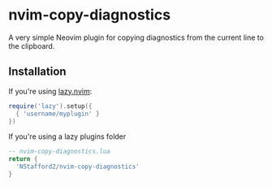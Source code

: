 # nvim-copy-diagnostics

A very simple Neovim plugin for copying diagnostics from the current line to the clipboard.

## Installation

If you're using [lazy.nvim](https://github.com/folke/lazy.nvim):

```lua
require('lazy').setup({
  { 'username/myplugin' }
})
```

If you're using a lazy plugins folder

```lua
-- nvim-copy-diagnostics.lua
return {
  'NStafford2/nvim-copy-diagnostics'
}
```
